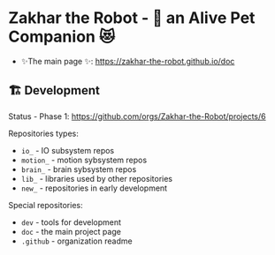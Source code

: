 # Zakhar the Robot - 🐶 an Alive Pet Companion 😻

- ✨The main page ✨: https://zakhar-the-robot.github.io/doc


## 🏗️ Development

Status - Phase 1: https://github.com/orgs/Zakhar-the-Robot/projects/6

Repositories types:

- `io_` - IO subsystem repos
- `motion_` - motion sybsystem repos
- `brain_` - brain sybsystem repos
- `lib_` - libraries used by other repositories
- `new_` - repositories in early development

Special repositories:

- `dev` - tools for development
- `doc` - the main project page
- `.github` - organization readme
